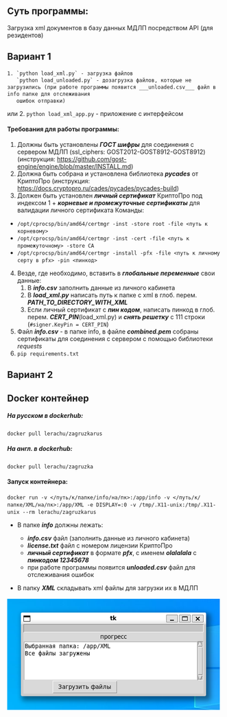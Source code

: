 ## Суть программы:
Загрузка xml документов в базу данных МДЛП посредством API (для резидентов)

## Вариант 1
    1. `python load_xml.py` - загрузка файлов
       `python load_unloaded.py` - дозагрузка файлов, которые не загрузились (при работе программы появится ___unloaded.csv___ файл в info папке для отслеживания
       ошибок отправки)
или
    2. `python load_xml_app.py` - приложение с интерфейсом
#### Требования для работы программы:
1. Должны быть установлены ***ГОСТ шифры*** для соединения с сервером МДЛП (ssl_ciphers: GOST2012-GOST8912-GOST8912) (инструкция: <https://github.com/gost-engine/engine/blob/master/INSTALL.md>)
2. Должна быть собрана и установлена библиотека ***pycades*** от КриптоПро (инструкция: <https://docs.cryptopro.ru/cades/pycades/pycades-build>)
3. Должен быть установлен ***личный сертификат*** КриптоПро под индексом 1 + ***корневые и промежуточные сертификаты*** для валидации личного сертификата 
Команды:
- `/opt/cprocsp/bin/amd64/certmgr -inst -store root -file <путь к корневому>`
- `/opt/cprocsp/bin/amd64/certmgr -inst -cert -file <путь к промежуточному> -store CA`
- `/opt/cprocsp/bin/amd64/certmgr -install -pfx -file <путь к личному серту в pfx> -pin <пинкод>`
4. Везде, где необходимо, вставить в ***глобальные переменные*** свои данные:
    1. В ___info.csv___ заполнить данные из личного кабинета
    2. В ___load_xml.py___ написать путь к папке с xml в глоб. перем. ___PATH_TO_DIRECTORY_WITH_XML___
    3. Если личный сертификат с ___пин кодом___, написать пинкод в глоб. перем. ___CERT_PIN___(load_xml.py) и ___снять решетку___ с 111 строки (`#signer.KeyPin = CERT_PIN`)
5. Файл ___info.csv___ - в папке info, в файле ___combined.pem___ собраны сертификаты для соединения с сервером с помощью библиотеки _requests_
6. `pip requirements.txt`

## Вариант 2
## Docker контейнер
##### На русском в dockerhub:
`docker pull lerachu/zagruzkarus`
##### На англ. в dockerhub:
`docker pull lerachu/zagruzka`

#### Запуск контейнера:
`docker run -v </путь/к/папке/info/на/пк>:/app/info -v </путь/к/папке/XML/на/пк>:/app/XML -e DISPLAY=:0 -v /tmp/.X11-unix:/tmp/.X11-unix --rm lerachu/zagruzkarus`

- В папке ___info___ должны лежать:
    - ___info.csv___ файл (заполнить данные из личного кабинета)
    - ___license.txt___ файл с номером лицензии КриптоПро
    - ___личный сертификат___ в формате ___pfx___, с именем ___olalalala___ с ___пинкодом 12345678___
    - при работе программы появится ___unloaded.csv___ файл для отслеживания ошибок

- В папку ___XML___ складывать xml файлы для загрузки их в МДЛП

![окно](https://github.com/lerachu/mdlp-doc-loading/blob/main/%D0%BE%D0%BA%D0%BD%D0%BE.png)
